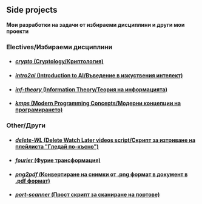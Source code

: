 ## **Side projects**
**Мои разработки на задачи от избираеми дисциплини и други мои проекти** <br>
  ### **Electives/Избираеми дисциплини**
   * #### [_crypto_ (Cryptology/Криптология)](https://github.com/moussaka-crypto/side_projects/tree/master/electives/crypto)
   * #### [_intro2ai_ (Introduction to AI/Въведение в изкуствения интелект)](https://github.com/moussaka-crypto/side_projects/tree/master/electives/intro2ai)
   * #### [_inf-theory_ (Information Theory/Теория на информацията)](https://github.com/moussaka-crypto/side_projects/tree/master/electives/inf-theory)
   * #### [_kmps_ (Modern Programming Concepts/Модерни концепции на програмирането)](https://github.com/moussaka-crypto/side_projects/tree/master/electives/kmps)

  ### **Other/Други**
   * #### [_delete-WL_ (Delete Watch Later videos script/Скрипт за изтриване на плейлиста "Гледай по-късно")](https://github.com/moussaka-crypto/side_projects/tree/master/other/delete-WL)
   * #### [_fourier_ (Фурие трансформация)](https://github.com/moussaka-crypto/side_projects/tree/master/other/fourier)
   * #### [_png2pdf_ (Конвертиране на снимки от .png формат в документ в .pdf формат)](https://github.com/moussaka-crypto/side_projects/tree/master/other/png2pdf)
   * #### [_port-scanner_ (Прост скрипт за сканиране на портове)](https://github.com/moussaka-crypto/side_projects/tree/master/other/port-scanner)
   <!--* #### __
